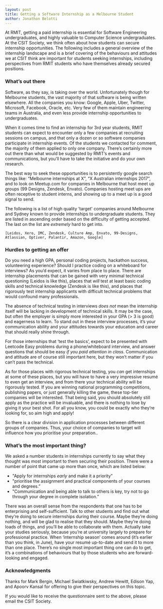 ```yaml
---
layout: post
title: Getting a Software Internship as a Melbourne Student
author: Jonathon Belotti
---
```



At RMIT, getting a paid internship is essential for Software Engineering undergraduates, and highly valuable to Computer Science undergraduates. At the CSIT Society, we think often about how students can secure internship opportunities. The following includes a general overview of the internship landscape and is a brief covering of the behaviours and attitudes we at CSIT think are important for students seeking internships, including perspectives from RMIT students who have themselves already secured positions.

<!--excerpt-->

### What’s out there

Software, as they say, is taking over the world. Unfortunately though for Melbourne students, the vast majority of that software is being written elsewhere. All the companies you know: Google, Apple, Uber, Twitter, Microsoft, Facebook, Oracle, etc. Very few of them maintain engineering teams in Australia, and even less provide internship opportunities to undergraduates.

When it comes time to find an internship for 3rd year students, RMIT students can expect to encounter only a few companies at recruiting sessions on campus, and that only a dozen or so software companies participate in internship events. Of the students we contacted for comment, the majority of them applied to only one company. There’s certainly more out there than what would be suggested by RMIT’s events and communications, but you’ll have to take the initiative and do your own research.

The best way to seek these opportunities is to persistently google search things like: “Melbourne internships at X”, “X Australian internships 2017”, and to look on Meetup.com for companies in Melbourne that host meet up groups (99 Designs, Zendesk, Envato). Companies hosting meet ups are often receptive to student interns, and showing up to a meet up is a good signal to send.

The following is a list of high quality ’target' companies around Melbourne and Sydney known to provide internships to undergraduate students. They are listed in ascending order based on the difficulty of getting accepted. The last on the list are *extremely* hard to get into.

`[Leidos, Xero, IMC, Zendesk, Culture Amp, Envato, 99-Designs, Atlassian, Optiver, Palantir, Amazon, Google]`

### Hurdles to getting an offer

Do you need a high GPA, personal coding projects, hackathon success, volunteering experience? Should I practice coding on a whiteboard for interviews? As you’d expect, it varies from place to place. There are internship placements that can be gained with very minimal technical questioning  (Leidos is like this), places that *will* test at least basic coding skills and technical knowledge (Zendesk is like this), and places that rigorously test internship applicants with difficult technical problems that would confound many professionals.

The absence of technical testing in interviews *does not* mean the internship itself will be lacking in development of technical skills. It may be the case, but often the employer is simply more interested in your GPA (> 3 is good) and eagerness to learn. To stand out in these interview processes, it’s your communication ability and your attitudes towards your education and career that should really shine through.

For those internships that ‘test the basics’, expect to be presented with Leetcode Easy problems during a phone/whiteboard interview, and answer questions that should be easy *if you paid attention in class*. Communication and attitude are of course still important here, but they won’t matter if you can’t pass the technical.

As for those places with rigorous technical testing, you *can* get internships at some of these places, but you will have to have a very impressive resumé to even get an interview, and from there your technical ability will be rigorously tested. If you are winning national programming competitions, publishing papers, or just generally killing the game, these top-tier companies will be interested. That being said, you should absolutely still apply as the practice will be invaluable, and there is nothing to lose by giving it your best shot. For all you know, you could be exactly who they’re looking for, so aim high and apply!

So there is a clear division in application processes between different groups of companies. Thus, your choice of companies to target will influence how you prioritise your preparation..

### What’s the most important thing?

We asked a number students in internships currently to say what they thought was most important to them securing their position. There were a number of point that came up more than once, which are listed below:

* "Apply for internships *early* and make it a priority”
* "prioritise the assignment and practical components of your courses and degrees.”
* "Communication and being able to talk to others is key, try not to go through your degree in complete isolation.”

There was an overall sense from the respondents that one has to be enterprising and self-sufficient. Talk to other students and find out what they’re doing to secure internships during their course. Maybe they’re doing nothing, and will be glad to realise that they should. Maybe they’re doing loads of things, and you’ll be able to collaborate with them. Actually take your studies seriously, because you’re at university largely to prepare for professional practice. When ‘internship season’ comes around (it’s earlier than you think, in June), have your resumé up-to-date and send it to more than one place. There’s no single most important thing one can do to get, it’s a combinations of behaviours that by those students who are forward-looking and engaged.

### Acknowledgments

Thanks for Mark Bergin, Michael Swiatkiwsky, Andrew Hewitt, Edison Yap, and Apoorv Kansal for offering to give their perspectives on this topic.

If you would like to receive the questionnaire sent to the above, please email the CSIT Society.
